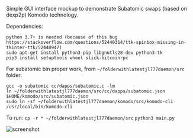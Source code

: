 Simple GUI interface mockup to demonstrate Subatomic swaps (based on dexp2p) Komodo technology.

Dependencies:
```
python 3.7+ is needed (because of this bug https://stackoverflow.com/questions/52440314/ttk-spinbox-missing-in-tkinter-ttk/52440947)
sudo apt-get install python3-pip libgnutls28-dev python3-tk
pip3 install setuptools wheel slick-bitcoinrpc
```
For subatomic bin proper work, from `~/folderwithlatestjl777daemon/src` folder:
```
gcc -o subatomic cc/dapps/subatomic.c -lm
ln ~/folderwithlatestjl777daemon/src/cc/dapps/subatomic.json $HOME/komodo/src/subatomic.json
sudo ln -sf ~/folderwithlatestjl777daemon/komodo/src/komodo-cli /usr/local/bin/komodo-cli
```

To run:
`cp -r * ~/folderwithlatestjl777daemon/src`
`python3 main.py`

![screenshot](https://i.imgur.com/HeXUFEU.png)
